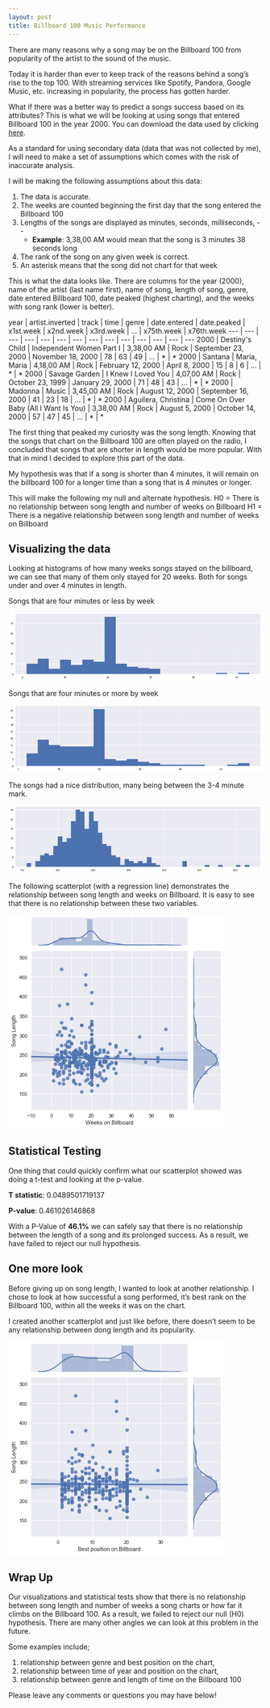 ```yaml
---
layout: post
title: Billboard 100 Music Performance
---
```


There are many reasons why a song may be on the Billboard 100 from popularity of the artist to the sound of the music.


Today it is harder than ever to keep track of the reasons behind a song’s rise to the top 100. With streaming services like Spotify, Pandora, Google Music, etc. increasing in popularity, the process has gotten harder. 


What if there was a better way to predict a songs success based on its attributes? This is what we will be looking at using songs that entered Billboard 100 in the year 2000. You can download the data used by clicking [here](/files/billboard.csv).


As a standard for using secondary data (data that was not collected by me), I will need to make a set of assumptions which comes with the risk of inaccurate analysis.


I will be making the following assumptions about this data:
1. The data is accurate.
2. The weeks are counted beginning the first day that the song entered the Billboard 100
3. Lengths of the songs are displayed as minutes, seconds, milliseconds, -- 
   * __Example__: 3,38,00 AM would mean that the song is 3 minutes 38 seconds long
4. The rank of the song on any given week is correct.
5. An asterisk means that the song did not chart for that week


This is what the data looks like. There are columns for the year (2000), name of the artist (last name first), name of song, length of song, genre, date entered Billboard 100, date peaked (highest charting), and the weeks with song rank (lower is better).

year | artist.inverted | track | time | genre | date.entered | date.peaked | x1st.week | x2nd.week | x3rd.week | ... | x75th.week | x76th.week 
--- | --- | --- | --- | --- | --- | --- | --- | --- | --- | --- | --- | --- | --- 
2000 | Destiny's Child | Independent Women Part I | 3,38,00 AM | Rock | September 23, 2000 | November 18, 2000 | 78 | 63 | 49 | ... | * | * 
2000 | Santana | Maria, Maria | 4,18,00 AM | Rock | February 12, 2000 | April 8, 2000 | 15 | 8 | 6 | ... | * | * 
2000 | Savage Garden | I Knew I Loved You | 4,07,00 AM | Rock | October 23, 1999 | January 29, 2000 | 71 | 48 | 43 | ... | * | * 
2000 | Madonna | Music | 3,45,00 AM | Rock | August 12, 2000 | September 16, 2000 | 41 | 23 | 18 | ... | * | * 
2000 | Aguilera, Christina | Come On Over Baby (All I Want Is You) | 3,38,00 AM | Rock | August 5, 2000 | October 14, 2000 | 57 | 47 | 45 | ... | * | *  

The first thing that peaked my curiosity was the song length. Knowing that the songs that chart on the Billboard 100 are often played on the radio, I concluded that songs that are shorter in length would be more popular. With that in mind I decided to explore this part of the data.


My hypothesis was that if a song is shorter than 4 minutes, it will remain on the billboard 100 for a longer time than a song that is 4 minutes or longer.


This will make the following my null and alternate hypothesis.
H0 = There is no relationship between song length and number of weeks on Billboard
H1 = There is a negative relationship between song length and number of weeks on Billboard

## Visualizing the data

Looking at histograms of how many weeks songs stayed on the billboard, we can see that many of them only stayed for 20 weeks. Both for songs under and over 4 minutes in length.


Songs that are four minutes or less by week

![four_less](/images/song_four_min_less_by_week.png)


Songs that are four minutes or more by week

![four_more](/images/song_four_min_more_by_week.png)


The songs had a nice distribution, many being between the 3-4 minute mark.

![songs_week](/images/all_songs.png)


The following scatterplot (with a regression line) demonstrates the relationship between song length and weeks on Billboard. It is easy to see that there is no relationship between these two variables.

![songs_week](/images/song_len_weeks_scatter.png)


## Statistical Testing


One thing that could quickly confirm what our scatterplot showed was doing a t-test and looking at the p-value.


__T statistic__: 0.0489501719137

__P-value__: 0.461026146868


With a P-Value of __46.1%__ we can safely say that there is no relationship between the length of a song and its prolonged success. As a result, we have failed to reject our null hypothesis.


## One more look


Before giving up on song length, I wanted to look at another relationship. I chose to look at how successful a song performed, it’s best rank on the Billboard 100, within all the weeks it was on the chart.


I created another scatterplot and just like before, there doesn’t seem to be any relationship between dong length and its popularity.

![songs_week](/images/song_length_position.png)


## Wrap Up


Our visualizations and statistical tests show that there is no relationship between song length and number of weeks a song charts or how far it climbs on the Billboard 100. As a result, we failed to reject our null (H0) hypothesis.
There are many other angles we can look at this problem in the future. 


Some examples include;
1. relationship between genre and best position on the chart,
2. relationship between time of year and position on the chart,
3. relationship between genre and length of time on the Billboard 100


Please leave any comments or questions you may have below!
